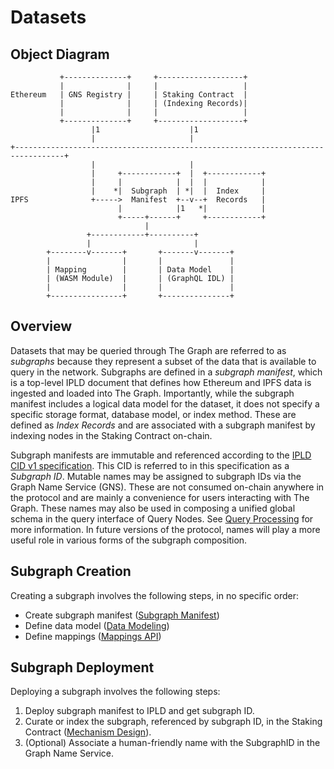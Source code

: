 # Datasets

## Object Diagram
```ascii
           +--------------+     +-------------------+
           |              |     |                   |
Ethereum   | GNS Registry |     | Staking Contract  |
           |              |     | (Indexing Records)|
           |              |     |                   |
           +--------------+     +-------------------+
                  |1                    |1
                  |                     |
+---------------------------------------------------------------------------------+
                  |                     |
                  |     +------------+  |  +------------+
                  |     |            |  |  |            |
                  |    *|  Subgraph  | *|  |  Index     |
IPFS              +----->  Manifest  +--v--+  Records   |
                        |            |1   *|            |
                        +-----+------+     +------------+
                              |
                 +------------+----------+
                 |                       |
        +--------v-------+       +-------v-------+
        |                |       |               |
        | Mapping        |       | Data Model    |
        | (WASM Module)  |       | (GraphQL IDL) |
        |                |       |               |
        +----------------+       +---------------+

```

## Overview
Datasets that may be queried through The Graph are referred to as *subgraphs* because they represent a subset of the data that is available to query in the network. Subgraphs are defined in a *subgraph manifest*, which is a top-level IPLD document that defines how Ethereum and IPFS data is ingested and loaded into The Graph. Importantly, while the subgraph manifest includes a logical data model for the dataset, it does not specify a specific storage format, database model, or index method. These are defined as *Index Records* and are associated with a subgraph manifest by indexing nodes in the Staking Contract on-chain.

Subgraph manifests are immutable and referenced according to the [IPLD CID v1 specification](https://github.com/ipld/cid#cidv1). This CID is referred to in this specification as a *Subgraph ID*. Mutable names may be assigned to subgraph IDs via the Graph Name Service (GNS). These are not consumed on-chain anywhere in the protocol and are mainly a convenience for users interacting with The Graph. These names may also be used in composing a unified global schema in the query interface of Query Nodes. See [Query Processing](../query-processing) for more information. In future versions of the protocol, names will play a more useful role in various forms of the subgraph composition.

## Subgraph Creation
Creating a subgraph involves the following steps, in no specific order:
- Create subgraph manifest ([Subgraph Manifest](../subgraph-manifest))
- Define data model ([Data Modeling](../data-modeling))
- Define mappings ([Mappings API](../mappings-api))

## Subgraph Deployment
Deploying a subgraph involves the following steps:
1. Deploy subgraph manifest to IPLD and get subgraph ID.
1. Curate or index the subgraph, referenced by subgraph ID, in the Staking Contract ([Mechanism Design](../mechanism-design)).
1. (Optional) Associate a human-friendly name with the SubgraphID in the Graph Name Service.
